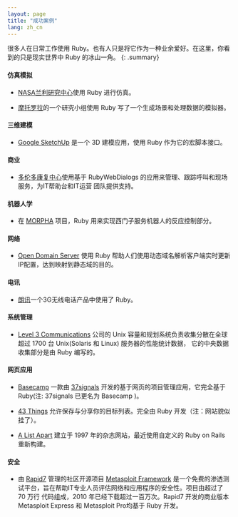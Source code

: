```yaml
---
layout: page
title: "成功案例"
lang: zh_cn
---
```


很多人在日常工作使用 Ruby。也有人只是将它作为一种业余爱好。在这里，你看到的只是现实世界中 Ruby 的冰山一角。
{: .summary}

#### 仿真模拟

* [NASA兰利研究中心][1]使用 Ruby 进行仿真。

* [摩托罗拉][2]的一个研究小组使用 Ruby 写了一个生成场景和处理数据的模拟器。

#### 三维建模

* [Google SketchUp][3] 是一个 3D 建模应用，使用 Ruby 作为它的宏脚本接口。

#### 商业

* [多伦多康复中心][4]使用基于 RubyWebDialogs 的应用来管理、跟踪呼叫和现场服务，为IT帮助台和IT运营
  团队提供支持。


#### 机器人学

* 在 [MORPHA][5] 项目，Ruby 用来实现西门子服务机器人的反应控制部分。

#### 网络

* [Open Domain Server][6] 使用 Ruby 帮助人们使用动态域名解析客户端实时更新IP配置，达到映射到静态域的目的。

#### 电讯

* [朗讯][7]一个3G无线电话产品中使用了 Ruby。

#### 系统管理

* [Level 3 Communications][8] 公司的 Unix 容量和规划系统负责收集分散在全球超过 1700 台 Unix(Solaris 和 Linux) 服务器的性能统计数据， 它的中央数据收集部分是由 Ruby 编写的。

#### 网页应用

* [Basecamp][9] 一款由 [37signals][10] 开发的基于网页的项目管理应用，它完全基于 Ruby(注: 37signals 已更名为 Basecamp )。

* [43 Things][11] 允许保存与分享你的目标列表。完全由 Ruby 开发（注：网站貌似挂了）。

* [A List Apart][12] 建立于 1997 年的杂志网站，最近使用自定义的 Ruby on Rails 重新构建。

#### 安全

* 由 [Rapid7][rapid7] 管理的社区开源项目 [Metasploit Framework][metasploit] 是一个免费的渗透测试平台，旨在帮助IT专业人员评估网络和应用程序的安全性。项目由超过了 70 万行 代码组成，2010 年已经下载超过一百万次。Rapid7 开发的商业版本 Metasploit Express 和 Metasploit Pro均基于 Ruby 开发。



[1]: http://www.larc.nasa.gov/
[2]: http://www.motorola.com
[3]: http://www.sketchup.com/
[4]: http://www.torontorehab.com
[5]: http://www.morpha.de/php_e/index.php3
[6]: http://ods.org/
[7]: http://www.lucent.com/
[8]: http://www.level3.com/
[9]: http://www.basecamphq.com
[10]: http://www.37signals.com
[11]: http://www.43things.com
[12]: http://www.alistapart.com
[metasploit]: http://www.metasploit.com
[rapid7]: http://www.rapid7.com
